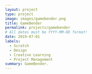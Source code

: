 ```yaml
---
layout: project
type: project
image: images/gamebender.png
title: GameBender
permalink: projects/gamebender
# All dates must be YYYY-MM-DD format!
date: 2019-07-01
labels:
  - Scratch
  - Design
  - Creative Learning
  - Project Management
summary: GameBender.
---
```

